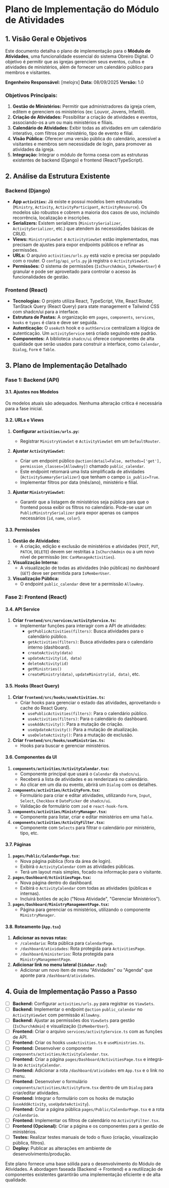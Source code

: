 # Plano de Implementação do Módulo de Atividades

## 1. Visão Geral e Objetivos

Este documento detalha o plano de implementação para o **Módulo de Atividades**, uma funcionalidade essencial do sistema Obreiro Digital. O objetivo é permitir que as igrejas gerenciem seus eventos, cultos e atividades de ministérios, além de fornecer um calendário público para membros e visitantes.

**Engenheiro Responsável:** [melojrx]
**Data:** 08/09/2025
**Versão:** 1.0

### Objetivos Principais:

1.  **Gestão de Ministérios:** Permitir que administradores da igreja criem, editem e gerenciem os ministérios (ex: Louvor, Jovens, Infantil).
2.  **Criação de Atividades:** Possibilitar a criação de atividades e eventos, associando-os a um ou mais ministérios e filiais.
3.  **Calendário de Atividades:** Exibir todas as atividades em um calendário interativo, com filtros por ministério, tipo de evento e filial.
4.  **Visão Pública:** Oferecer uma versão pública do calendário, acessível a visitantes e membros sem necessidade de login, para promover as atividades da igreja.
5.  **Integração:** Integrar o módulo de forma coesa com as estruturas existentes de backend (Django) e frontend (React/TypeScript).

## 2. Análise da Estrutura Existente

### Backend (Django)

-   **App `activities`:** Já existe e possui modelos bem estruturados (`Ministry`, `Activity`, `ActivityParticipant`, `ActivityResource`). Os modelos são robustos e cobrem a maioria dos casos de uso, incluindo recorrência, localização e inscrições.
-   **Serializers:** Existem serializers (`MinistrySerializer`, `ActivitySerializer`, etc.) que atendem às necessidades básicas de CRUD.
-   **Views:** `MinistryViewSet` e `ActivityViewSet` estão implementados, mas precisam de ajustes para expor endpoints públicos e refinar as permissões.
-   **URLs:** O arquivo `activities/urls.py` está vazio e precisa ser populado com o router. O `config/api_urls.py` já registra o `ActivityViewSet`.
-   **Permissões:** O sistema de permissões (`IsChurchAdmin`, `IsMemberUser`) é granular e pode ser aproveitado para controlar o acesso às funcionalidades de gestão.

### Frontend (React)

-   **Tecnologias:** O projeto utiliza React, TypeScript, Vite, React Router, TanStack Query (React Query) para state management e Tailwind CSS com shadcn/ui para a interface.
-   **Estrutura de Pastas:** A organização em `pages`, `components`, `services`, `hooks` e `types` é clara e deve ser seguida.
-   **Autenticação:** O `useAuth` hook e o `authService` centralizam a lógica de autenticação. Um `activityService` será criado seguindo este padrão.
-   **Componentes:** A biblioteca `shadcn/ui` oferece componentes de alta qualidade que serão usados para construir a interface, como `Calendar`, `Dialog`, `Form` e `Table`.

## 3. Plano de Implementação Detalhado

### Fase 1: Backend (API)

#### 3.1. Ajustes nos Modelos

Os modelos atuais são adequados. Nenhuma alteração crítica é necessária para a fase inicial.

#### 3.2. URLs e Views

1.  **Configurar `activities/urls.py`:**
    -   Registrar `MinistryViewSet` e `ActivityViewSet` em um `DefaultRouter`.

2.  **Ajustar `ActivityViewSet`:**
    -   Criar um endpoint público `@action(detail=False, methods=['get'], permission_classes=[AllowAny])` chamado `public_calendar`.
    -   Este endpoint retornará uma lista simplificada de atividades (`ActivitySummarySerializer`) que tenham o campo `is_public=True`.
    -   Implementar filtros por data (mês/ano), ministério e filial.

3.  **Ajustar `MinistryViewSet`:**
    -   Garantir que a listagem de ministérios seja pública para que o frontend possa exibir os filtros no calendário. Pode-se usar um `PublicMinistrySerializer` para expor apenas os campos necessários (`id`, `name`, `color`).

#### 3.3. Permissões

1.  **Gestão de Atividades:**
    -   A criação, edição e exclusão de ministérios e atividades (`POST`, `PUT`, `PATCH`, `DELETE`) devem ser restritas a `IsChurchAdmin` ou a um novo nível de permissão (ex: `CanManageActivities`).
2.  **Visualização Interna:**
    -   A visualização de todas as atividades (não públicas) no dashboard (`GET`) deve ser permitida para `IsMemberUser`.
3.  **Visualização Pública:**
    -   O endpoint `public_calendar` deve ter a permissão `AllowAny`.

### Fase 2: Frontend (React)

#### 3.4. API Service

1.  **Criar `frontend/src/services/activityService.ts`:**
    -   Implementar funções para interagir com a API de atividades:
        -   `getPublicActivities(filters)`: Busca atividades para o calendário público.
        -   `getActivities(filters)`: Busca atividades para o calendário interno (dashboard).
        -   `createActivity(data)`
        -   `updateActivity(id, data)`
        -   `deleteActivity(id)`
        -   `getMinistries()`
        -   `createMinistry(data)`, `updateMinistry(id, data)`, etc.

#### 3.5. Hooks (React Query)

1.  **Criar `frontend/src/hooks/useActivities.ts`:**
    -   Criar hooks para gerenciar o estado das atividades, aproveitando o cache do React Query.
        -   `usePublicActivities(filters)`: Para o calendário público.
        -   `useActivities(filters)`: Para o calendário do dashboard.
        -   `useAddActivity()`: Para a mutação de criação.
        -   `useUpdateActivity()`: Para a mutação de atualização.
        -   `useDeleteActivity()`: Para a mutação de exclusão.
2.  **Criar `frontend/src/hooks/useMinistries.ts`:**
    -   Hooks para buscar e gerenciar ministérios.

#### 3.6. Componentes da UI

1.  **`components/activities/ActivityCalendar.tsx`:**
    -   Componente principal que usará o `Calendar` da `shadcn/ui`.
    -   Receberá a lista de atividades e as renderizará no calendário.
    -   Ao clicar em um dia ou evento, abrirá um `Dialog` com os detalhes.
2.  **`components/activities/ActivityForm.tsx`:**
    -   Formulário para criar e editar atividades, utilizando `Form`, `Input`, `Select`, `Checkbox` e `DatePicker` de `shadcn/ui`.
    -   Validação de formulário com `zod` e `react-hook-form`.
3.  **`components/activities/MinistryManager.tsx`:**
    -   Componente para listar, criar e editar ministérios em uma `Table`.
4.  **`components/activities/ActivityFilter.tsx`:**
    -   Componente com `Selects` para filtrar o calendário por ministério, tipo, etc.

#### 3.7. Páginas

1.  **`pages/Public/CalendarPage.tsx`:**
    -   Nova página pública (fora da área de login).
    -   Exibirá o `ActivityCalendar` com as atividades públicas.
    -   Terá um layout mais simples, focado na informação para o visitante.
2.  **`pages/Dashboard/ActivitiesPage.tsx`:**
    -   Nova página dentro do dashboard.
    -   Exibirá o `ActivityCalendar` com todas as atividades (públicas e internas).
    -   Incluirá botões de ação ("Nova Atividade", "Gerenciar Ministérios").
3.  **`pages/Dashboard/MinistryManagementPage.tsx`:**
    -   Página para gerenciar os ministérios, utilizando o componente `MinistryManager`.

#### 3.8. Roteamento (`App.tsx`)

1.  **Adicionar as novas rotas:**
    -   `/calendario`: Rota pública para `CalendarPage`.
    -   `/dashboard/atividades`: Rota protegida para `ActivitiesPage`.
    -   `/dashboard/ministerios`: Rota protegida para `MinistryManagementPage`.
2.  **Adicionar link no menu lateral (`Sidebar.tsx`):**
    -   Adicionar um novo item de menu "Atividades" ou "Agenda" que aponte para `/dashboard/atividades`.

## 4. Guia de Implementação Passo a Passo

-   [ ] **Backend:** Configurar `activities/urls.py` para registrar os `ViewSets`.
-   [ ] **Backend:** Implementar o endpoint `@action` `public_calendar` no `ActivityViewSet` com permissão `AllowAny`.
-   [ ] **Backend:** Ajustar as permissões dos `ViewSets` para gestão (`IsChurchAdmin`) e visualização (`IsMemberUser`).
-   [ ] **Frontend:** Criar o arquivo `services/activityService.ts` com as funções de API.
-   [ ] **Frontend:** Criar os hooks `useActivities.ts` e `useMinistries.ts`.
-   [ ] **Frontend:** Desenvolver o componente `components/activities/ActivityCalendar.tsx`.
-   [ ] **Frontend:** Criar a página `pages/Dashboard/ActivitiesPage.tsx` e integrá-la ao `ActivityCalendar`.
-   [ ] **Frontend:** Adicionar a rota `/dashboard/atividades` em `App.tsx` e o link no menu.
-   [ ] **Frontend:** Desenvolver o formulário `components/activities/ActivityForm.tsx` dentro de um `Dialog` para criar/editar atividades.
-   [ ] **Frontend:** Integrar o formulário com os hooks de mutação (`useAddActivity`, `useUpdateActivity`).
-   [ ] **Frontend:** Criar a página pública `pages/Public/CalendarPage.tsx` e a rota `/calendario`.
-   [ ] **Frontend:** Implementar os filtros de calendário no `ActivityFilter.tsx`.
-   [ ] **Frontend (Opcional):** Criar a página e os componentes para a gestão de ministérios.
-   [ ] **Testes:** Realizar testes manuais de todo o fluxo (criação, visualização pública, filtros).
-   [ ] **Deploy:** Publicar as alterações em ambiente de desenvolvimento/produção.

Este plano fornece uma base sólida para o desenvolvimento do Módulo de Atividades. A abordagem faseada (Backend -> Frontend) e a reutilização de componentes existentes garantirão uma implementação eficiente e de alta qualidade.
